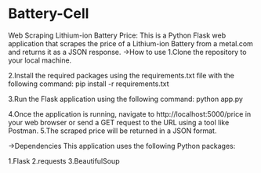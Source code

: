 # Battery-Cell
Web Scraping Lithium-ion Battery Price:
This is a Python Flask web application that scrapes the price of a Lithium-ion Battery from a metal.com and returns it as a JSON response.
->How to use
1.Clone the repository to your local machine.

2.Install the required packages using the requirements.txt file with the following command:
pip install -r requirements.txt

3.Run the Flask application using the following command:
python app.py

4.Once the application is running, navigate to http://localhost:5000/price in your web browser or send a GET request to the URL using a tool like Postman.
5.The scraped price will be returned in a JSON format.

->Dependencies
This application uses the following Python packages:

1.Flask
2.requests
3.BeautifulSoup
